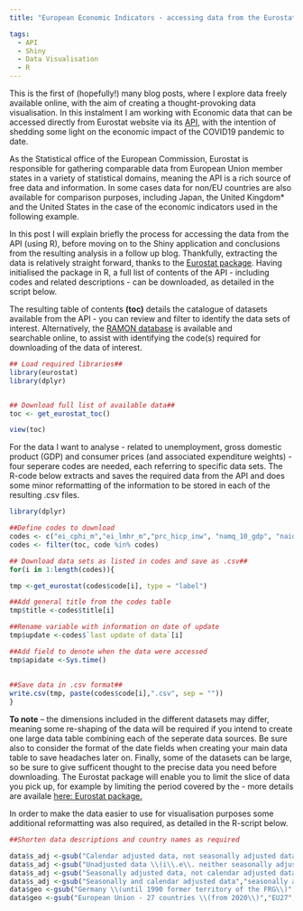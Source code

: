 ```yaml
---
title: "European Economic Indicators - accessing data from the Eurostat API"

tags:
  - API
  - Shiny
  - Data Visualisation
  - R
---
```


This is the first of (hopefully!) many blog posts, where I explore data freely available online, with the aim of creating a thought-provoking data visualisation. In this instalment I am working with Economic data that can be accessed directly from Eurostat website via its [API](https://ec.europa.eu/eurostat/online-help/public/en/API_06_DataQuery_en/), with the intention of shedding some light on the economic impact of the COVID19 pandemic to date. 

As the Statistical office of the European Commission, Eurostat is responsible for gathering comparable data from European Union member states in a variety of statistical domains, meaning the API is a rich source of free data and information. In some cases data for non/EU countries are also available for comparison purposes, including Japan, the United Kingdom* and the United States in the case of the economic indicators used in the following example.  

In this post I will explain briefly the process for accessing the data from the API (using R), before moving on to the Shiny application and conclusions from the resulting analysis in a follow up blog. Thankfully, extracting the data is relatively straight forward, thanks to the [Eurostat package](http://ropengov.github.io/eurostat/articles/website/eurostat_tutorial.html). Having initialised the package in R, a full list of contents of the API - including codes and related descriptions - can be downloaded, as detailed in the script below.  

The resulting table of contents **(toc)** details the catalogue of datasets available from the API - you can review and filter to identify the data sets of interest. 
Alternatively, the [RAMON database](https://ec.europa.eu/eurostat/ramon/nomenclatures/index.cfm?TargetUrl=LST_NOM&StrGroupCode=SCL&StrLanguageCode=EN) is available and  
searchable online, to assist with identifying the code(s) required for downloading of the data of interest.

```r
## Load required libraries##
library(eurostat)
library(dplyr)


## Download full list of available data##
toc <- get_eurostat_toc()

view(toc)

```

For the data I want to analyse - related to unemployment, gross domestic product (GDP) and consumer prices (and associated expenditure weights) - four seperare codes are needed, each referring to specific data sets. The R-code below extracts and saves the required data from the API and does some minor reformatting of the information to be stored in each of the resulting .csv files. 

```r
library(dplyr)

##Define codes to download
codes <- c("ei_cphi_m","ei_lmhr_m","prc_hicp_inw", "namq_10_gdp", "naidq_10_gdp")
codes <- filter(toc, code %in% codes)

## Download data sets as listed in codes and save as .csv##
for(i in 1:length(codes)){

tmp <-get_eurostat(codes$code[i], type = "label")

##Add general title from the codes table
tmp$title <-codes$title[i]

##Rename variable with information on date of update  
tmp$update <-codes$`last update of data`[i]

##Add field to denote when the data were accessed
tmp$apidate <-Sys.time()
  
    
##Save data in .csv format##
write.csv(tmp, paste(codes$code[i],".csv", sep = ""))
}
```

**To note** – the dimensions included in the different datasets may differ, meaning some re-shaping of the data will be required if you intend to create one large data table combining each of the seperate data sources. Be sure also to consider the format of the date fields when creating your main data table to save headaches later on. Finally, some of the datasets can be large, so be sure to give sufficent thought to the precise data you need before downloading. The Eurostat package will enable you to limit the slice of data you pick up, for example by limiting the period covered by the - more details are availale [here: Eurostat package.](http://ropengov.github.io/eurostat/articles/website/eurostat_tutorial.html)  

In order to make the data easier to use for visualisation purposes some additional reformatting was also required, as detailed in the R-script below. 

```r
##Shorten data descriptions and country names as required

data$s_adj <-gsub("Calendar adjusted data, not seasonally adjusted data","calendar adjusted",data$s_adj)
data$s_adj <-gsub("Unadjusted data \\(i\\.e\\. neither seasonally adjusted nor calendar adjusted data\\)","unadjusted",data$s_adj)
data$s_adj <-gsub("Seasonally adjusted data, not calendar adjusted data","seasonally adjusted",data$s_adj)
data$s_adj <-gsub("Seasonally and calendar adjusted data","seasonally and calendar adjusted",data$s_adj)
data$geo <-gsub("Germany \\(until 1990 former territory of the FRG\\)","Germany",data$geo)
data$geo <-gsub("European Union - 27 countries \\(from 2020\\)","EU27",data$geo)

```
